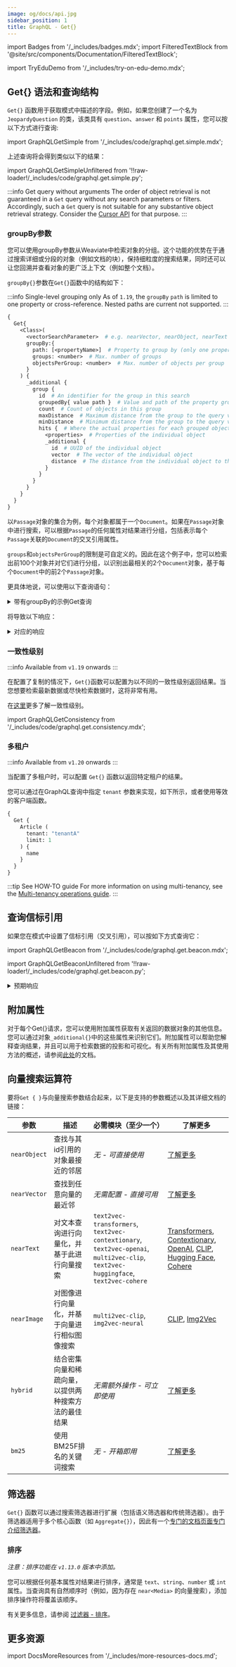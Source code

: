```yaml
---
image: og/docs/api.jpg
sidebar_position: 1
title: GraphQL - Get{}
---
```


import Badges from '/_includes/badges.mdx';
import FilteredTextBlock from '@site/src/components/Documentation/FilteredTextBlock';

<Badges/>

import TryEduDemo from '/_includes/try-on-edu-demo.mdx';

<TryEduDemo />

## Get{} 语法和查询结构

`Get{}` 函数用于获取模式中描述的字段。例如，如果您创建了一个名为 `JeopardyQuestion` 的类，该类具有 `question`、`answer` 和 `points` 属性，您可以按以下方式进行查询:

import GraphQLGetSimple from '/_includes/code/graphql.get.simple.mdx';

<GraphQLGetSimple/>

上述查询将会得到类似以下的结果：

import GraphQLGetSimpleUnfiltered from '!!raw-loader!/_includes/code/graphql.get.simple.py';

<FilteredTextBlock
  text={GraphQLGetSimpleUnfiltered}
  startMarker="// ===== EXPECTED RESULT ====="
  endMarker="// ===== END EXPECTED RESULT ====="
  language="json"
/>

:::info Get query without arguments
The order of object retrieval is not guaranteed in a `Get` query without any search parameters or filters. Accordingly, such a `Get` query is not suitable for any substantive object retrieval strategy. Consider the [Cursor API](./additional-operators.md#cursor-with-after) for that purpose.
:::

### groupBy参数

您可以使用groupBy参数从Weaviate中检索对象的分组。这个功能的优势在于通过搜索详细或分段的对象（例如文档的块），保持细粒度的搜索结果，同时还可以让您回溯并查看对象的更广泛上下文（例如整个文档）。

`groupBy{}`参数在`Get{}`函数中的结构如下：

:::info Single-level grouping only
As of `1.19`, the `groupBy` `path` is limited to one property or cross-reference. Nested paths are current not supported.
:::

```graphql
{
  Get{
    <Class>(
      <vectorSearchParameter>  # e.g. nearVector, nearObject, nearText
      groupBy:{
        path: [<propertyName>]  # Property to group by (only one property or cross-reference)
        groups: <number>  # Max. number of groups
        objectsPerGroup: <number>  # Max. number of objects per group
      }
    ) {
      _additional {
        group {
          id  # An identifier for the group in this search
          groupedBy{ value path }  # Value and path of the property grouped by
          count  # Count of objects in this group
          maxDistance  # Maximum distance from the group to the query vector
          minDistance  # Minimum distance from the group to the query vector
          hits {  # Where the actual properties for each grouped objects will be
            <properties>  # Properties of the individual object
            _additional {
              id  # UUID of the individual object
              vector  # The vector of the individual object
              distance  # The distance from the individual object to the query vector
            }
          }
        }
      }
    }
  }
}
```

以`Passage`对象的集合为例，每个对象都属于一个`Document`。如果在`Passage`对象中进行搜索，可以根据`Passage`的任何属性对结果进行分组，包括表示每个`Passage`关联的`Document`的交叉引用属性。

`groups`和`objectsPerGroup`的限制是可自定义的。因此在这个例子中，您可以检索出前100个对象并对它们进行分组，以识别出最相关的2个`Document`对象，基于每个`Document`中的前2个`Passage`对象。

更具体地说，可以使用以下查询语句：

<details>
  <summary>带有groupBy的示例Get查询</summary>

```graphql
{
  Get{
    Passage(
      limit: 100
      nearObject: {
        id: "00000000-0000-0000-0000-000000000001"
      }
      groupBy: {
        path: ["content"]
        groups: 2
        objectsPerGroup: 2
      }
    ){
      _additional {
        id
        group {
          id
          count
          groupedBy { value path }
          maxDistance
          minDistance
          hits{
            content
            ofDocument {
              ... on Document {
                _additional {
                  id
                }
              }
            }
            _additional {
              id
              distance
            }
          }
        }
      }
    }
  }
}
```

</details>

将导致以下响应：

<details>
  <summary>对应的响应</summary>

```json
{
  "data": {
    "Get": {
      "Passage": [
        {
          "_additional": {
            "group": {
              "count": 1,
              "groupedBy": {
                "path": [
                  "content"
                ],
                "value": "Content of passage 1"
              },
              "hits": [
                {
                  "_additional": {
                    "distance": 0,
                    "id": "00000000-0000-0000-0000-000000000001"
                  },
                  "content": "Content of passage 1",
                  "ofDocument": [
                    {
                      "_additional": {
                        "id": "00000000-0000-0000-0000-000000000011"
                      }
                    }
                  ]
                }
              ],
              "id": 0,
              "maxDistance": 0,
              "minDistance": 0
            },
            "id": "00000000-0000-0000-0000-000000000001"
          }
        },
        {
          "_additional": {
            "group": {
              "count": 1,
              "groupedBy": {
                "path": [
                  "content"
                ],
                "value": "Content of passage 2"
              },
              "hits": [
                {
                  "_additional": {
                    "distance": 0.00078231096,
                    "id": "00000000-0000-0000-0000-000000000002"
                  },
                  "content": "Content of passage 2",
                  "ofDocument": [
                    {
                      "_additional": {
                        "id": "00000000-0000-0000-0000-000000000011"
                      }
                    }
                  ]
                }
              ],
              "id": 1,
              "maxDistance": 0.00078231096,
              "minDistance": 0.00078231096
            },
            "id": "00000000-0000-0000-0000-000000000002"
          }
        }
      ]
    }
  }
}
```

</details>

### 一致性级别

:::info Available from `v1.19` onwards
:::

在配置了复制的情况下，`Get{}`函数可以配置为以不同的一致性级别返回结果。当您想要检索最新数据或尽快检索数据时，这将非常有用。

在[这里](../../concepts/replication-architecture/consistency.md)更多了解一致性级别。

import GraphQLGetConsistency from '/_includes/code/graphql.get.consistency.mdx';

<GraphQLGetConsistency/>

### 多租户

:::info Available from `v1.20` onwards
:::

当配置了多租户时，可以配置 `Get{}` 函数以返回特定租户的结果。

您可以通过在GraphQL查询中指定 `tenant` 参数来实现，如下所示，或者使用等效的客户端函数。

```graphql
{
  Get {
    Article (
      tenant: "tenantA"
      limit: 1
    ) {
      name
    }
  }
}
```

:::tip See HOW-TO guide
For more information on using multi-tenancy, see the [Multi-tenancy operations guide](../../manage-data/multi-tenancy.md).
:::

## 查询信标引用

如果您在模式中设置了信标引用（交叉引用），可以按如下方式查询它：

import GraphQLGetBeacon from '/_includes/code/graphql.get.beacon.mdx';

<GraphQLGetBeacon/>

import GraphQLGetBeaconUnfiltered from '!!raw-loader!/_includes/code/graphql.get.beacon.py';

<details>
  <summary>预期响应</summary>

<FilteredTextBlock
  text={GraphQLGetBeaconUnfiltered}
  startMarker="// ===== EXPECTED RESULT ====="
  endMarker="// ===== END EXPECTED RESULT ====="
  language="json"
/>

</details>

## 附加属性

对于每个Get{}请求，您可以使用附加属性获取有关返回的数据对象的其他信息。您可以通过对象`_additional{}`中的这些属性来识别它们。附加属性可以帮助您解释查询结果，并且可以用于检索数据的投影和可视化。有关所有附加属性及其使用方法的概述，请参阅[此处](./additional-properties.md)的文档。

## 向量搜索运算符

要将`Get { }`与向量搜索参数结合起来，以下是支持的参数概述以及其详细文档的链接：

| 参数 | 描述 | 必需模块（至少一个） | 了解更多 |
| --- | --- | --- | --- |
| `nearObject` | 查找与其id引用的对象最接近的邻居 | *无 - 可直接使用* | [了解更多](./vector-search-parameters.md#nearobject) |
| `nearVector` | 查找到任意向量的最近邻 | *无需配置 - 直接可用* | [了解更多](./vector-search-parameters.md#nearvector) |
| `nearText` | 对文本查询进行向量化，并基于此进行向量搜索 | `text2vec-transformers`, `text2vec-contextionary`, `text2vec-openai`, `multi2vec-clip`, `text2vec-huggingface`, `text2vec-cohere` | [Transformers](/developers/weaviate/modules/retriever-vectorizer-modules/text2vec-transformers.md#how-to-use), [Contextionary](/developers/weaviate/modules/retriever-vectorizer-modules/text2vec-contextionary.md#how-to-use), [OpenAI](/developers/weaviate/modules/retriever-vectorizer-modules/text2vec-openai.md#how-to-use), [CLIP](/developers/weaviate/modules/retriever-vectorizer-modules/multi2vec-clip.md#how-to-use), [Hugging Face](/developers/weaviate/modules/retriever-vectorizer-modules/text2vec-huggingface.md#how-to-use), [Cohere](/developers/weaviate/modules/retriever-vectorizer-modules/text2vec-cohere.md#how-to-use) |
| `nearImage` | 对图像进行向量化，并基于向量进行相似图像搜索 | `multi2vec-clip`, `img2vec-neural` | [CLIP](/developers/weaviate/modules/retriever-vectorizer-modules/multi2vec-clip.md#neartext), [Img2Vec](/developers/weaviate/modules/retriever-vectorizer-modules/img2vec-neural.md#nearimage-search) |
| `hybrid` | 结合密集向量和稀疏向量，以提供两种搜索方法的最佳结果 | *无需额外操作 - 可立即使用* | [了解更多](../graphql/vector-search-parameters.md#hybrid) |
| `bm25`   | 使用BM25F排名的关键词搜索  | *无 - 开箱即用* | [了解更多](../graphql/vector-search-parameters.md#bm25) |

## 筛选器

`Get{}` 函数可以通过搜索筛选器进行扩展（包括语义筛选器和传统筛选器）。由于筛选器适用于多个核心函数（如 `Aggregate{}`），因此有一个[专门的文档页面专门介绍筛选器](filters.md)。

### 排序

*注意：排序功能在 `v1.13.0` 版本中添加。*

您可以根据任何基本属性对结果进行排序，通常是 `text`、`string`、`number` 或 `int` 属性。当查询具有自然顺序时（例如，因为存在 `near<Media>` 的向量搜索），添加排序操作符将覆盖该顺序。

有关更多信息，请参阅 [过滤器 - 排序](./additional-operators.md#sorting)。

## 更多资源

import DocsMoreResources from '/_includes/more-resources-docs.md';

<DocsMoreResources />